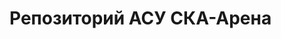 # Репозиторий АСУ СКА-Арена

<!---
ly-kip/ly-kip is a ✨ special ✨ repository because its `README.md` (this file) appears on your GitHub profile.
You can click the Preview link to take a look at your changes.
--->
